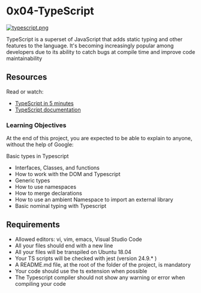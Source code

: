 # 0x04-TypeScript

[![typescript.png](https://i.postimg.cc/PrZ5XbF6/typescript.png)](https://postimg.cc/zVzrphNW)

TypeScript is a superset of JavaScript that adds static typing and other features to the language. It's becoming increasingly popular among developers due to its ability to catch bugs at compile time and improve code maintainability

## Resources
Read or watch:

  - [TypeScript in 5 minutes](https://intranet.alxswe.com/rltoken/waTSa9Mguj912pel9On57w)
  - [TypeScript documentation](https://intranet.alxswe.com/rltoken/iPO8DlHCGzc1jnojLoP9HA)
### Learning Objectives
At the end of this project, you are expected to be able to explain to anyone, without the help of Google:

Basic types in Typescript
   - Interfaces, Classes, and functions
   - How to work with the DOM and Typescript
   - Generic types
   - How to use namespaces
   - How to merge declarations
   - How to use an ambient Namespace to import an external library
   - Basic nominal typing with Typescript
## Requirements
   - Allowed editors: vi, vim, emacs, Visual Studio Code
   - All your files should end with a new line
   - All your files will be transpiled on Ubuntu 18.04
   - Your TS scripts will be checked with jest (version 24.9.* )
   - A README.md file, at the root of the folder of the project, is mandatory
   - Your code should use the ts extension when possible
   - The Typescript compiler should not show any warning or error when compiling your code
